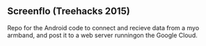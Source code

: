 ## Screenflo (Treehacks 2015)

Repo for the Android code to connect and recieve data from a myo armband, and post it to a web server runningon the Google Cloud.
